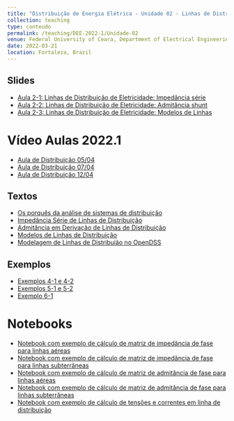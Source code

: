 ```yaml
---
title: "Distribuição de Energia Elétrica - Unidade 02 - Linhas de Distribuição"
collection: teaching
type: conteudo
permalink: /teaching/DEE-2022-1/Unidade-02
venue: Federal University of Ceara, Department of Electrical Engineering
date: 2022-03-21
location: Fortaleza, Brazil
---
```


## Slides
- [Aula 2-1: Linhas de Distribuição de Eletricidade: Impedância série](https://drive.google.com/file/d/1dDlCK-EEmeFQofg49lgzSK-4iH2avzzR/view?usp=sharing)
- [Aula 2-2: Linhas de Distribuição de Eletricidade: Admitância shunt](https://drive.google.com/file/d/1_rDNZbAkGntZVKI06t5NFLPZ41ze4cr7/view?usp=sharing)
- [Aula 2-3: Linhas de Distribuição de Eletricidade: Modelos de Linhas](https://drive.google.com/file/d/1ADd5Bj0Tyd3Q7cDnJToJlqyhF1LxP9S_/view?usp=sharing)

# Vídeo Aulas 2022.1
- [Aula de Distribuição 05/04](https://ufcbr.sharepoint.com/:v:/s/DistribuiodeEnergiaEltrica2022-1/EWhpXUr9XLNLh7cQO97oXhMBtsFX6Vhvv0JWa7jeOrB5sA?e=CgO7XK)
- [Aula de Distribuição 07/04](https://ufcbr.sharepoint.com/:v:/s/DistribuiodeEnergiaEltrica2022-1/EYMTi715ZDlGl-6mmzzGSQsBwZp8bHB9ApWYwl5vzKB0Pg?e=s8P2pZ)
- [Aula de Distribuição 12/04](https://ufcbr.sharepoint.com/:v:/s/DistribuiodeEnergiaEltrica2022-1/EUnEB1ahXxlMhZBISWLQn_4BPIu54ahZbQRq-DZErT998A?e=vnjN2c)

## Textos
- [Os porquês da análise de sistemas de distribuição](https://drive.google.com/file/d/1728nw70VMb0yucNwR5uElDojYDoVipuO/view?usp=sharing)
- [Impedância Série de Linhas de Distribuição](https://drive.google.com/file/d/1A90snvQZ6bihVjuSTDJ68cDgRbnm51Kp/view?usp=sharing)
- [Admitância em Derivação de Linhas de Distribuição](https://drive.google.com/file/d/19pCGeMKQvl8FivVgFQfTVaPj-4-1VKi8/view?usp=sharing)
- [Modelos de Linhas de Distribuição](https://drive.google.com/file/d/1q5x7JJiyQbK6BjIpL-K04pWgzhTtOt1z/view?usp=sharing)
- [Modelagem de Linhas de Distribuião no OpenDSS](https://drive.google.com/file/d/1FmROJe6R4_T9Dvjcegad0SDbJdUL86ff/view?usp=sharing)


## Exemplos
- [Exemplos 4-1 e 4-2](https://drive.google.com/file/d/1n01a6A7Em5brsoihB-Gqz6ovMNPcJP6L/view?usp=sharing)
- [Exemplos 5-1 e 5-2](https://drive.google.com/file/d/11gNM2AUZQBpZNye_rRYw1gYNAP-TqDch/view?usp=sharing)
- [Exemplo 6-1](https://drive.google.com/file/d/1_yUgm-GwL_dNLvqKB3R0-gwGSKqDJKDz/view?usp=sharing)

# Notebooks
- [Notebook com exemplo de cálculo de matriz de impedância de fase para linhas aéreas](https://drive.google.com/file/d/1byUbBdRdleldICl4X_thrWvTTAsAZ2KZ/view?usp=sharing)
- [Notebook com exemplo de cálculo de matriz de impedância de fase para linhas subterrâneas](https://drive.google.com/file/d/1JYZkutqWMKDky0WtsQNlwR9IiHq-tTz2/view?usp=sharing)
- [Notebook com exemplo de cálculo de matriz de admitância de fase para linhas aéreas](https://drive.google.com/file/d/1J3Eor0YXLdltrrX5QXVF4ejiROrP_LVv/view?usp=sharing)
- [Notebook com exemplo de cálculo de matriz de admitância de fase para linhas subterrâneas](https://drive.google.com/file/d/16oqJ-M-N5w3FJ9I_Td9yj-UJhcNvkpfd/view?usp=sharing)
- [Notebook com exemplo de cálculo de tensões e correntes em linha de distribuição](https://drive.google.com/file/d/13Ho31lBri6Jt47arRKQtCbq8x4nDhMOg/view?usp=sharing)

<!-- ## Lista de Exercícios:
- Linhas de Distribuição de Eletricidade - Impedância série: Questões 4.1, 4.9, 4.10, 4.12
- Linhas de Distribuição de Eletricidade - Admitância shunt: Questões 
- Linhas de Distribuição de Eletricidade - Modelos de Linhas -->